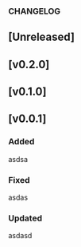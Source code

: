 ### CHANGELOG

## [Unreleased]

## [v0.2.0]

## [v0.1.0]

## [v0.0.1]

### Added
asdsa
### Fixed
asdas
### Updated
asdasd
